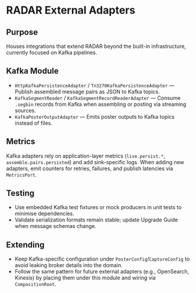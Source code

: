 # RADAR External Adapters

## Purpose
Houses integrations that extend RADAR beyond the built-in infrastructure, currently focused on Kafka pipelines.

## Kafka Module
- `HttpKafkaPersistenceAdapter` / `Tn3270KafkaPersistenceAdapter` — Publish assembled message pairs as JSON to Kafka topics.
- `KafkaSegmentReader` / `KafkaSegmentRecordReaderAdapter` — Consume `.segbin` records from Kafka when assembling or posting via streaming sources.
- `KafkaPosterOutputAdapter` — Emits poster outputs to Kafka topics instead of files.

## Metrics
Kafka adapters rely on application-layer metrics (`live.persist.*`, `assemble.pairs.persisted`) and add sink-specific logs. When adding new adapters, emit counters for retries, failures, and publish latencies via `MetricsPort`.

## Testing
- Use embedded Kafka test fixtures or mock producers in unit tests to minimise dependencies.
- Validate serialization formats remain stable; update Upgrade Guide when message schemas change.

## Extending
- Keep Kafka-specific configuration under `PosterConfig`/`CaptureConfig` to avoid leaking broker details into the domain.
- Follow the same pattern for future external adapters (e.g., OpenSearch, Kinesis) by placing them under this module and wiring via `CompositionRoot`.

